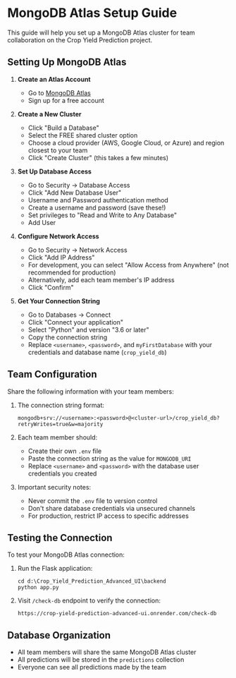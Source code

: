 # MongoDB Atlas Setup Guide

This guide will help you set up a MongoDB Atlas cluster for team collaboration on the Crop Yield Prediction project.

## Setting Up MongoDB Atlas

1. **Create an Atlas Account**
   - Go to [MongoDB Atlas](https://www.mongodb.com/cloud/atlas/register)
   - Sign up for a free account

2. **Create a New Cluster**
   - Click "Build a Database"
   - Select the FREE shared cluster option
   - Choose a cloud provider (AWS, Google Cloud, or Azure) and region closest to your team
   - Click "Create Cluster" (this takes a few minutes)

3. **Set Up Database Access**
   - Go to Security → Database Access
   - Click "Add New Database User"
   - Username and Password authentication method
   - Create a username and password (save these!)
   - Set privileges to "Read and Write to Any Database"
   - Add User

4. **Configure Network Access**
   - Go to Security → Network Access
   - Click "Add IP Address"
   - For development, you can select "Allow Access from Anywhere" (not recommended for production)
   - Alternatively, add each team member's IP address
   - Click "Confirm"

5. **Get Your Connection String**
   - Go to Databases → Connect
   - Click "Connect your application"
   - Select "Python" and version "3.6 or later"
   - Copy the connection string
   - Replace `<username>`, `<password>`, and `myFirstDatabase` with your credentials and database name (`crop_yield_db`)

## Team Configuration

Share the following information with your team members:

1. The connection string format:
   ```
   mongodb+srv://<username>:<password>@<cluster-url>/crop_yield_db?retryWrites=true&w=majority
   ```

2. Each team member should:
   - Create their own `.env` file
   - Paste the connection string as the value for `MONGODB_URI`
   - Replace `<username>` and `<password>` with the database user credentials you created
   
3. Important security notes:
   - Never commit the `.env` file to version control
   - Don't share database credentials via unsecured channels
   - For production, restrict IP access to specific addresses

## Testing the Connection

To test your MongoDB Atlas connection:

1. Run the Flask application:
   ```
   cd d:\Crop_Yield_Prediction_Advanced_UI\backend
   python app.py
   ```

2. Visit `/check-db` endpoint to verify the connection:
   ```
   https://crop-yield-prediction-advanced-ui.onrender.com/check-db
   ```

## Database Organization

- All team members will share the same MongoDB Atlas cluster
- All predictions will be stored in the `predictions` collection
- Everyone can see all predictions made by the team
